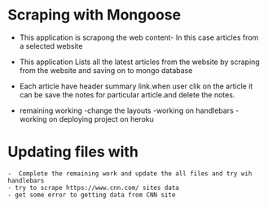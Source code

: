 # Scraping with Mongoose


* This application is scrapong the web content- In this case articles from a selected website

* This application Lists all the latest articles from the website by scraping from the website and saving on to mongo database

* Each article have header summary link.when user clik on the article it can be save the notes for particular article.and delete the notes.

* remaining working
    -change the layouts
    -working on handlebars
    -working on deploying project on heroku
# Updating files with 
    -  Complete the remaining work and update the all files and try wih handlebars 
    - try to scrape https://www.cnn.com/ sites data 
    - get some error to getting data from CNN site